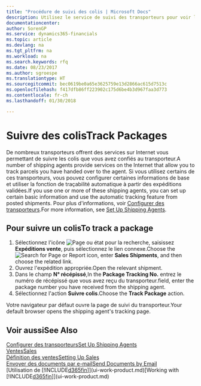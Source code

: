 ```yaml
---
title: "Procédure de suivi des colis | Microsoft Docs"
description: Utilisez le service de suivi des transporteurs pour voir la progression d'une livraison.
documentationcenter: 
author: SorenGP
ms.service: dynamics365-financials
ms.topic: article
ms.devlang: na
ms.tgt_pltfrm: na
ms.workload: na
ms.search.keywords: rfq
ms.date: 08/23/2017
ms.author: sgroespe
ms.translationtype: HT
ms.sourcegitcommit: bec0619be0a65e3625759e13d2866ac615d7513c
ms.openlocfilehash: f417dfb86ff223902c175d6be4b3d967faa3d773
ms.contentlocale: fr-ch
ms.lasthandoff: 01/30/2018

---
```

# <a name="track-packages"></a><span data-ttu-id="7a008-103">Suivre des colis</span><span class="sxs-lookup"><span data-stu-id="7a008-103">Track Packages</span></span>
<span data-ttu-id="7a008-104">De nombreux transporteurs offrent des services sur Internet vous permettant de suivre les colis que vous avez confiés au transporteur.</span><span class="sxs-lookup"><span data-stu-id="7a008-104">A number of shipping agents provide services on the Internet that allow you to track parcels you have handed over to the agent.</span></span> <span data-ttu-id="7a008-105">Si vous utilisez certains de ces transporteurs, vous pouvez configurer certaines informations de base et utiliser la fonction de traçabilité automatique à partir des expéditions validées.</span><span class="sxs-lookup"><span data-stu-id="7a008-105">If you use one or more of these shipping agents, you can set up certain basic information and use the automatic tracking feature from posted shipments.</span></span> <span data-ttu-id="7a008-106">Pour plus d'informations, voir [Configurer des transporteurs](sales-how-to-set-up-shipping-agents.md).</span><span class="sxs-lookup"><span data-stu-id="7a008-106">For more information, see [Set Up Shipping Agents](sales-how-to-set-up-shipping-agents.md).</span></span>

## <a name="to-track-a-package"></a><span data-ttu-id="7a008-107">Pour suivre un colis</span><span class="sxs-lookup"><span data-stu-id="7a008-107">To track a package</span></span>
1. <span data-ttu-id="7a008-108">Sélectionnez l'icône ![Page ou état pour la recherche](media/ui-search/search_small.png "Page ou état pour la recherche"), saisissez **Expéditions vente**, puis sélectionnez le lien connexe.</span><span class="sxs-lookup"><span data-stu-id="7a008-108">Choose the ![Search for Page or Report](media/ui-search/search_small.png "Search for Page or Report icon") icon, enter **Sales Shipments**, and then choose the related link.</span></span>
2. <span data-ttu-id="7a008-109">Ouvrez l'expédition appropriée.</span><span class="sxs-lookup"><span data-stu-id="7a008-109">Open the relevant shipment.</span></span>
3. <span data-ttu-id="7a008-110">Dans le champ **N° récépissé**,</span><span class="sxs-lookup"><span data-stu-id="7a008-110">In the **Package Tracking No.**</span></span> <span data-ttu-id="7a008-111">entrez le numéro de récépissé que vous avez reçu du transporteur.</span><span class="sxs-lookup"><span data-stu-id="7a008-111">field, enter the package number you have received from the shipping agent.</span></span>
4. <span data-ttu-id="7a008-112">Sélectionnez l'action **Suivre colis**.</span><span class="sxs-lookup"><span data-stu-id="7a008-112">Choose the **Track Package** action.</span></span>

<span data-ttu-id="7a008-113">Votre navigateur par défaut ouvre la page de suivi du transporteur.</span><span class="sxs-lookup"><span data-stu-id="7a008-113">Your default browser opens the shipping agent's tracking page.</span></span>

## <a name="see-also"></a><span data-ttu-id="7a008-114">Voir aussi</span><span class="sxs-lookup"><span data-stu-id="7a008-114">See Also</span></span>
[<span data-ttu-id="7a008-115">Configurer des transporteurs</span><span class="sxs-lookup"><span data-stu-id="7a008-115">Set Up Shipping Agents</span></span>](sales-how-to-set-up-shipping-agents.md)  
[<span data-ttu-id="7a008-116">Ventes</span><span class="sxs-lookup"><span data-stu-id="7a008-116">Sales</span></span>](sales-manage-sales.md)  
[<span data-ttu-id="7a008-117">Définition des ventes</span><span class="sxs-lookup"><span data-stu-id="7a008-117">Setting Up Sales</span></span>](sales-setup-sales.md)  
[<span data-ttu-id="7a008-118">Envoyer des documents par e-mail</span><span class="sxs-lookup"><span data-stu-id="7a008-118">Send Documents by Email</span></span>](ui-how-send-documents-email.md)  
<span data-ttu-id="7a008-119">[Utilisation de [!INCLUDE[d365fin](includes/d365fin_md.md)]](ui-work-product.md)</span><span class="sxs-lookup"><span data-stu-id="7a008-119">[Working with [!INCLUDE[d365fin](includes/d365fin_md.md)]](ui-work-product.md)</span></span>

